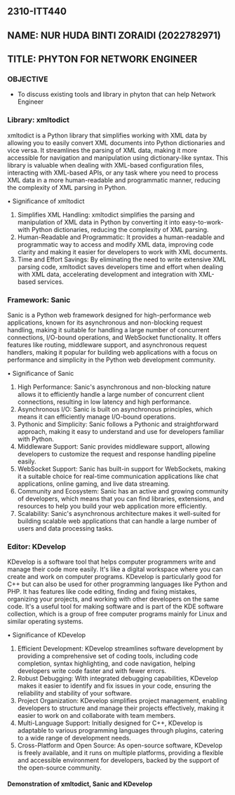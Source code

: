 ## 2310-ITT440
## NAME:  NUR HUDA BINTI ZORAIDI (2022782971) 
## TITLE: PHYTON FOR NETWORK ENGINEER
### OBJECTIVE
- To discuss existing tools and library in phyton that can help Network Engineer

### Library: xmltodict
xmltodict is a Python library that simplifies working with XML data by allowing you to easily convert XML documents into Python dictionaries and vice versa. It streamlines the parsing of XML data, making it more accessible for navigation and manipulation using dictionary-like syntax. This library is valuable when dealing with XML-based configuration files, interacting with XML-based APIs, or any task where you need to process XML data in a more human-readable and programmatic manner, reducing the complexity of XML parsing in Python.

•	Significance of xmltodict

1.	Simplifies XML Handling: xmltodict simplifies the parsing and manipulation of XML data in Python by converting it into easy-to-work-with Python dictionaries, reducing the complexity of XML parsing.
2.	Human-Readable and Programmatic: It provides a human-readable and programmatic way to access and modify XML data, improving code clarity and making it easier for developers to work with XML documents.
3.	Time and Effort Savings: By eliminating the need to write extensive XML parsing code, xmltodict saves developers time and effort when dealing with XML data, accelerating development and integration with XML-based services.

### Framework: Sanic 
Sanic is a Python web framework designed for high-performance web applications, known for its asynchronous and non-blocking request handling, making it suitable for handling a large number of concurrent connections, I/O-bound operations, and WebSocket functionality. It offers features like routing, middleware support, and asynchronous request handlers, making it popular for building web applications with a focus on performance and simplicity in the Python web development community.

•	Significance of Sanic
1.	High Performance: Sanic's asynchronous and non-blocking nature allows it to efficiently handle a large number of concurrent client connections, resulting in low latency and high performance. 
2.	Asynchronous I/O: Sanic is built on asynchronous principles, which means it can efficiently manage I/O-bound operations. 
3.	Pythonic and Simplicity: Sanic follows a Pythonic and straightforward approach, making it easy to understand and use for developers familiar with Python. 
4.	Middleware Support: Sanic provides middleware support, allowing developers to customize the request and response handling pipeline easily. 
5.	WebSocket Support: Sanic has built-in support for WebSockets, making it a suitable choice for real-time communication applications like chat applications, online gaming, and live data streaming.
6.	Community and Ecosystem: Sanic has an active and growing community of developers, which means that you can find libraries, extensions, and resources to help you build your web application more efficiently.
7.	Scalability: Sanic's asynchronous architecture makes it well-suited for building scalable web applications that can handle a large number of users and data processing tasks.

### Editor: KDevelop
KDevelop is a software tool that helps computer programmers write and manage their code more easily. It's like a digital workspace where you can create and work on computer programs. KDevelop is particularly good for C++ but can also be used for other programming languages like Python and PHP. It has features like code editing, finding and fixing mistakes, organizing your projects, and working with other developers on the same code. It's a useful tool for making software and is part of the KDE software collection, which is a group of free computer programs mainly for Linux and similar operating systems.

•	Significance of KDevelop
1.	Efficient Development: KDevelop streamlines software development by providing a comprehensive set of coding tools, including code completion, syntax highlighting, and code navigation, helping developers write code faster and with fewer errors.
2.	Robust Debugging: With integrated debugging capabilities, KDevelop makes it easier to identify and fix issues in your code, ensuring the reliability and stability of your software.
3.	Project Organization: KDevelop simplifies project management, enabling developers to structure and manage their projects effectively, making it easier to work on and collaborate with team members.
4.	Multi-Language Support: Initially designed for C++, KDevelop is adaptable to various programming languages through plugins, catering to a wide range of development needs.
5.	Cross-Platform and Open Source: As open-source software, KDevelop is freely available, and it runs on multiple platforms, providing a flexible and accessible environment for developers, backed by the support of the open-source community.

#### Demonstration of xmltodict, Sanic and KDevelop

